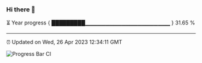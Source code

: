 ### Hi there 👋

⏳ Year progress { █████████▁▁▁▁▁▁▁▁▁▁▁▁▁▁▁▁▁▁▁▁▁ } 31.65 %

---

⏰ Updated on Wed, 26 Apr 2023 12:34:11 GMT

![Progress Bar CI](https://github.com/ZhaoGui/ZhaoGui/workflows/Progress%20Bar%20CI/badge.svg)
